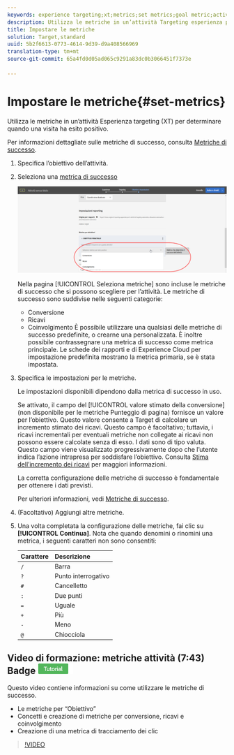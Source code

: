 ```yaml
---
keywords: experience targeting;xt;metrics;set metrics;goal metric;activity settings;success metric;conversion;revenue;engagement
description: Utilizza le metriche in un’attività Targeting esperienza per determinare quando una visita ha esito positivo.
title: Impostare le metriche
solution: Target,standard
uuid: 5b2f6613-0773-4614-9d39-d9a408566969
translation-type: tm+mt
source-git-commit: 65a4fd0d05ad065c9291a83dc0b3066451f7373e

---
```



# Impostare le metriche{#set-metrics}

Utilizza le metriche in un’attività Esperienza targeting (XT) per determinare quando una visita ha esito positivo.

Per informazioni dettagliate sulle metriche di successo, consulta [Metriche di successo](../../../c-activities/r-success-metrics/success-metrics.md#reference_D011575C85DA48E989A244593D9B9924).

1. Specifica l’obiettivo dell’attività.
1. Seleziona una [metrica di successo](../../../c-activities/r-success-metrics/success-metrics.md#reference_D011575C85DA48E989A244593D9B9924)

   ![Selezionare una metrica di successo](/help/c-activities/t-experience-target/t-xt-create/assets/ab_metrics-new.png)

   Nella pagina [!UICONTROL Seleziona metriche] sono incluse le metriche di successo che si possono scegliere per l’attività. Le metriche di successo sono suddivise nelle seguenti categorie:

   * Conversione
   * Ricavi
   * Coinvolgimento
   È possibile utilizzare una qualsiasi delle metriche di successo predefinite, o crearne una personalizzata. È inoltre possibile contrassegnare una metrica di successo come metrica principale. Le schede dei rapporti e di Experience Cloud per impostazione predefinita mostrano la metrica primaria, se è stata impostata.
1. Specifica le impostazioni per le metriche.

   Le impostazioni disponibili dipendono dalla metrica di successo in uso.

   Se attivato, il campo del [!UICONTROL valore stimato della conversione] (non disponibile per le metriche Punteggio di pagina) fornisce un valore per l’obiettivo. Questo valore consente a Target di calcolare un incremento stimato dei ricavi. Questo campo è facoltativo; tuttavia, i ricavi incrementali per eventuali metriche non collegate ai ricavi non possono essere calcolate senza di esso. I dati sono di tipo valuta. Questo campo viene visualizzato progressivamente dopo che l’utente indica l’azione intrapresa per soddisfare l’obiettivo. Consulta [Stima dell’incremento dei ricavi](../../../administrating-target/r-target-account-preferences/estimating-lift-in-revenue.md#concept_32F875D8F91349CE86AF391F65BEAEEE) per maggiori informazioni.

   La corretta configurazione delle metriche di successo è fondamentale per ottenere i dati previsti.

   Per ulteriori informazioni, vedi [Metriche di successo](../../../c-activities/r-success-metrics/success-metrics.md#reference_D011575C85DA48E989A244593D9B9924).
1. (Facoltativo) Aggiungi altre metriche.
1. Una volta completata la configurazione delle metriche, fai clic su **[!UICONTROL Continua]**. Nota che quando denomini o rinomini una metrica, i seguenti caratteri non sono consentiti:

   | Carattere | Descrizione |
   |--- |--- |
   | `/` | Barra |
   | `?` | Punto interrogativo |
   | `#` | Cancelletto |
   | `:` | Due punti |
   | `=` | Uguale |
   | `+` | Più |
   | `-` | Meno |
   | `@` | Chiocciola |

## Video di formazione: metriche attività (7:43) Badge ![Tutorial](/help/assets/tutorial.png)


Questo video contiene informazioni su come utilizzare le metriche di successo.

* Le metriche per “Obiettivo”
* Concetti e creazione di metriche per conversione, ricavi e coinvolgimento
* Creazione di una metrica di tracciamento dei clic

>[!VIDEO](https://video.tv.adobe.com/v/17380)
